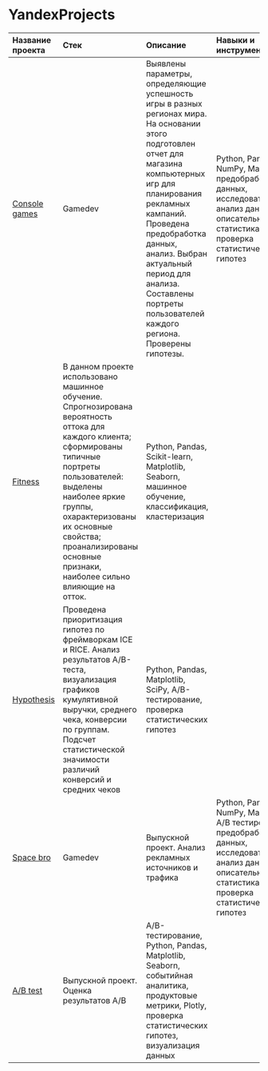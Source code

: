 # YandexProjects
| Название проекта | Стек | Описание | Навыки и инструменты |
| :-------------------- |:--------------------- |:---------------------------|:---------------------------|
|[Console games](https://github.com/TatianaPash/YandexProjects/blob/main/Console%20games.ipynb)| Gamedev | Выявлены параметры, определяющие успешность игры в разных регионах мира. На основании этого подготовлен отчет для магазина компьютерных игр для планирования рекламных кампаний. Проведена предобработка данных, анализ. Выбран актуальный период для анализа. Составлены портреты пользователей каждого региона. Проверены гипотезы. |Python, Pandas, NumPy, Matplotlib, предобработка данных, исследовательский анализ данных, описательная статистика, проверка статистических гипотез|
| [Fitness](https://github.com/TatianaPash/YandexProjects/blob/main/Fitness.ipynb) | В данном проекте использовано машинное обучение. Спрогнозирована вероятность оттока  для каждого клиента; сформированы типичные портреты пользователей: выделены наиболее яркие группы, охарактеризованы их основные свойства; проанализированы основные признаки, наиболее сильно влияющие на отток. | Python, Pandas, Scikit-learn, Matplotlib, Seaborn, машинное обучение, классификация, кластеризация |
| [Hypothesis](https://github.com/TatianaPash/YandexProjects/blob/main/Hypothesis.ipynb) |Проведена приоритизация гипотез по фреймворкам ICE и RICE. Анализ результатов A/B-теста, визуализация графиков кумулятивной выручки, среднего чека, конверсии по группам. Подсчет статистической значимости различий конверсий и средних чеков| Python, Pandas, Matplotlib, SciPy, A/B-тестирование, проверка статистических гипотез |
| [Space bro](https://github.com/TatianaPash/YandexProjects/blob/main/Space%20bro.ipynb) | Gamedev | Выпускной проект. Анализ рекламных источников и трафика |Python, Pandas, NumPy, Matplotlib, A/B тестирование, предобработка данных, исследовательский анализ данных, описательная статистика, проверка статистических гипотез|
| [A/B test](https://github.com/TatianaPash/YandexProjects/blob/main/AB%20test.ipynb) |Выпускной проект. Оценка результатов A/B |A/B-тестирование, Python, Pandas, Matplotlib, Seaborn, событийная аналитика, продуктовые метрики, Plotly, проверка статистических гипотез, визуализация данных|
